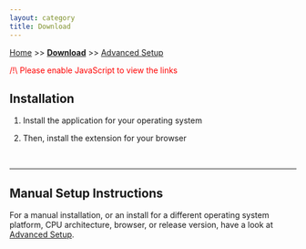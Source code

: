 ```yaml
---
layout: category
title: Download
---
```


[Home](../index.html) >> **[Download](../category/download.html)** >> [Advanced Setup](../category/download-advanced.html)

<noscript>    
<p style="color:red;">/!\ Please enable JavaScript to view the links</p>
</noscript>

## Installation


1. Install the application for your operating system
    
    <div class="simple-instruction" style="display: none;">
        <a href="xxx" id="application-url">
            <img src="/DownZemAll/assets/images/installer.png" />
            DownZemAll for <b><span id="application-platform-arch">xxxxxx</span></b>
        </a>
        <div>
            Version: 
            <span id="application-version">x.x.x</span>
        </div>
        <br/>
    </div>


2. Then, install the extension for your browser
    
    <div class="simple-instruction" style="display: none;">
        <div class="specific-instruction" style="display: block;">
            <a href="xxx" id="webextension-image-url">
                <img src="" id="webextension-image-png"/>
            </a>
            <a href="xxx" id="webextension-url">
                 Add-on for <b><span id="webextension-browser-name">xxxxxx</span></b>
            </a>
        </div>
        <div class="general-instruction" style="display: none;">
            <table style="table-layout:fixed;">
                <tbody>
                    <tr>
                        <td align="center">
                            <a href="https://addons.mozilla.org/en-US/firefox/addon/down-right-now/">
                                <img src="/DownZemAll/assets/images/firefox.png" alt="firefox logo">
                            </a>
                        </td>
                        <td align="center">
                            <a href="https://chrome.google.com/webstore/detail/down-right-now/modofbhnhlagjmejdbalnijgncppjeio">
                                <img src="/DownZemAll/assets/images/chrome.png" alt="chrome logo">
                            </a>
                        </td>
                        <td align="center">
                            <img src="/DownZemAll/assets/images/iexplorer.png" alt="internet explorer logo">
                        </td>
                    </tr>
                    <tr>
                        <td>
                            Click here to intall 
                            <a href="https://addons.mozilla.org/en-US/firefox/addon/down-right-now/">
                                <b>DownRightNow for Mozilla Firefox</b>
                            </a>
                        </td>
                        <td>
                            Click here to intall 
                            <a href="https://chrome.google.com/webstore/detail/down-right-now/modofbhnhlagjmejdbalnijgncppjeio">
                                <b>DownRightNow for Google Chrome</b>
                            </a>
                        </td>
                        <td>
                            Click here to intall... Just kidding
                        </td>
                    </tr>
                </tbody>
            </table>
        </div>
        <div>
            Version: 
            <span id="webextension-version">x.x.x</span>
        </div>
    </div>
    
    <br/>

---

## Manual Setup Instructions

For a manual installation, or an install for a different operating system platform,
CPU architecture, browser, or release version, have a look at
[Advanced Setup](../category/download-advanced.html).


<script>
  /* Show instructions if javascript is enabled */
  var simpleInstructions = document.getElementsByClassName("simple-instruction");
  for (var i = 0; i < simpleInstructions.length; i ++) {
    simpleInstructions[i].style.display = "block";
  }

  /* Browser detection */
  var browserType = "";
  if(navigator.userAgent.indexOf("Chrome") != -1 ) {
    browserType = "Chrome";
  } else if(navigator.userAgent.indexOf("Firefox") != -1 )  {
    browserType = "Firefox";
  } else {
    browserType = "unknown";
  }

  /* Platform detection */
  var platform = "";  
  if (navigator.appVersion.indexOf("Win") != -1) {
    platform = "Windows";
  } else if (navigator.appVersion.indexOf("Mac") != -1) {
    platform = "MacOS";
  } else if (navigator.appVersion.indexOf("X11") != -1) {
    platform = "Unix";
  } else if (navigator.appVersion.indexOf("Linux") != -1) {
    platform = "Linux";
  } else {
    platform = "Windows";
  }

  /* CPU architecture detection */
  var arch = "";
  if (navigator.userAgent.indexOf("WOW64") != -1
      || navigator.userAgent.indexOf("Win64") != -1
      || navigator.userAgent.indexOf("IA64") != -1
      || navigator.userAgent.indexOf("x64") != -1
      || navigator.userAgent.indexOf("x86_64") != -1){
    arch = "x64";
  } else {
    arch = "x86";
  }

  /* Github latest release version detection */
  var version = "";

  function doHttpGetAsync(theUrl, callback) {
    var xmlHttp = new XMLHttpRequest();
    xmlHttp.onreadystatechange = function() { 
      if (xmlHttp.readyState == 4 && xmlHttp.status == 200) {
            callback(xmlHttp.responseText);
      }
    }
    xmlHttp.open("GET", theUrl, true); // true for asynchronous 
    xmlHttp.send(null);
  }

  function onGithubResponse(json) {
    const obj = JSON.parse(json);
    version = obj.tag_name;
    document.getElementById('application-version').innerHTML = version;
    document.getElementById('webextension-version').innerHTML = version;
  }

  window.addEventListener("DOMContentLoaded", (event) => {
    doHttpGetAsync("https://api.github.com/repos/setvisible/DownZemAll/releases/latest", onGithubResponse);
  });

  /* Show specific instructions */
  function showSpecificInstructions(isSpecific) {
    var specificInstructions = document.getElementsByClassName("specific-instruction");
    for (var i = 0; i < specificInstructions.length; i++) {
      specificInstructions[i].style.display = isSpecific ? "block" : "none";
    }
    var generalInstructions = document.getElementsByClassName("general-instruction");
    for (var j = 0; j < generalInstructions.length; j++) {
      generalInstructions[j].style.display = isSpecific ? "none" : "block";
    }
  }

  /* Build the names */
  const githubUrl = "https://github.com/setvisible/DownZemAll/releases/latest/";

  var applicationUrl = "";
  var userSystemName = "";
  if (platform === "Windows") {
    if (arch === "x64") {
      applicationUrl = githubUrl + "download/DownZemAll_x64_Setup.exe";
      userSystemName += "Windows 64-bit";
    } else {
      applicationUrl = githubUrl + "download/DownZemAll_x86_Setup.exe";
      userSystemName += "Windows 32-bit";
    }

  } else if (platform === "MacOS") {
    if (arch === "x64") {
      applicationUrl = githubUrl;
      userSystemName += "MacOS 64-bit";
    } else {
      applicationUrl = githubUrl;
      userSystemName += "MacOS 32-bit";
    }

  } else {
    if (arch === "x64") {
      applicationUrl = githubUrl;
      userSystemName += "Linux 64-bit";
    } else {
      applicationUrl = githubUrl;
      userSystemName += "Linux 32-bit";
    }
  }

  var webExtensionBrowserName = "";
  var webExtensionUrl = "";
  var webExtensionImageSrc = "";


  if (browserType === "Chrome") {
    webExtensionBrowserName = "Google Chrome";
    webExtensionUrl="https://chrome.google.com/webstore/detail/down-right-now/modofbhnhlagjmejdbalnijgncppjeio";
    webExtensionImageSrc = "/DownZemAll/assets/images/chrome.png";
    showSpecificInstructions(true);
  
  } else if (browserType === "Firefox") {
    webExtensionBrowserName = "Mozilla Firefox";
    webExtensionUrl="https://addons.mozilla.org/en-US/firefox/addon/down-right-now/";
    webExtensionImageSrc = "/DownZemAll/assets/images/firefox.png";
    showSpecificInstructions(true);

  } else {
    webExtensionBrowserName = "your browser";
    webExtensionUrl = "";
    webExtensionImageSrc = "";
    showSpecificInstructions(false);
  }


  /* Apply the names */
  document.getElementById('application-url').href = applicationUrl;
  document.getElementById('application-version').innerHTML = version;
  document.getElementById('application-platform-arch').innerHTML = userSystemName;

  document.getElementById('webextension-image-url').href = webExtensionUrl;
  document.getElementById('webextension-image-png').src = webExtensionImageSrc;
  document.getElementById('webextension-url').href = webExtensionUrl;
  document.getElementById('webextension-version').innerHTML = version;
  document.getElementById('webextension-browser-name').innerHTML = webExtensionBrowserName;

</script>
